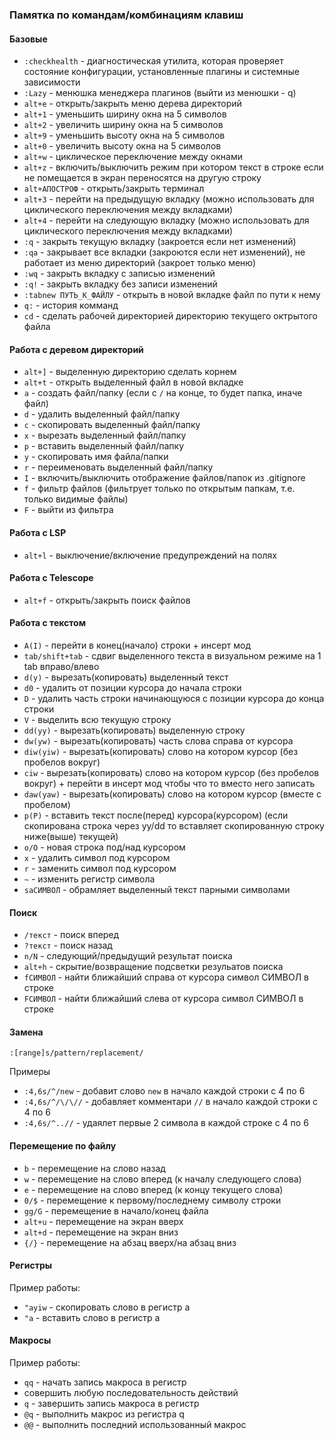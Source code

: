 ### Памятка по командам/комбинациям клавиш 

#### Базовые

- `:checkhealth` - диагностическая утилита, которая проверяет состояние конфигурации, установленные плагины и системные зависимости
- `:Lazy` - менюшка менеджера плагинов (выйти из менюшки - q)
- `alt+e` - открыть/закрыть меню дерева директорий
- `alt+1` - уменьшить ширину окна на 5 символов  
- `alt+2` - увеличить ширину окна на 5 символов
- `alt+9` - уменьшить высоту окна на 5 символов  
- `alt+0` - увеличить высоту окна на 5 символов
- `alt+w` - циклическое переключение между окнами
- `alt+z` - включить/выключить режим при котором текст в строке если не помещается в экран переносятся на другую строку
- `alt+АПОСТРОФ` - открыть/закрыть терминал
- `alt+3` - перейти на предыдущую вкладку (можно использовать для циклического переключения между вкладками)
- `alt+4` - перейти на следующую вкладку (можно использовать для циклического переключения между вкладками)
- `:q` - закрыть текущую вкладку (закроется если нет изменений)
- `:qa` - закрывает все вкладки (закроются если нет изменений), не работает из меню директорий (закроет только меню)
- `:wq` - закрыть вкладку с записью изменений
- `:q!` - закрыть вкладку без записи изменений
- `:tabnew ПУТЬ_К_ФАЙЛУ` - открыть в новой вкладке файл по пути к нему
- `q:` - история комманд
- `cd` - сделать рабочей директорией директорию текущего октрытого файла

#### Работа с деревом директорий

- `alt+]` - выделенную директорию сделать корнем
- `alt+t` - открыть выделенный файл в новой вкладке
- `a` - создать файл/папку (если с `/` на конце, то будет папка, иначе файл)
- `d` - удалить выделенный файл/папку
- `c` - скопировать выделенный файл/папку
- `x` - вырезать выделенный файл/папку
- `p` - вставить выделенный файл/папку
- `y` - скопировать имя файла/папки
- `r` - переименовать выделенный файл/папку
- `I` - включить/выключить отображение файлов/папок из .gitignore
- `f` - фильтр файлов (фильтрует только по открытым папкам, т.е. только видимые файлы)
- `F` - выйти из фильтра

#### Работа с LSP

- `alt+l` - выключение/включение предупреждений на полях

#### Работа с Telescope

- `alt+f` - открыть/закрыть поиск файлов

#### Работа с текстом

- `A(I)` - перейти в конец(начало) строки + инсерт мод
- `tab/shift+tab` - сдвиг выделенного текста в визуальном режиме на 1 tab вправо/влево
- `d(y)` - вырезать(копировать) выделенный текст 
- `d0` - удалить от позиции курсора до начала строки 
- `D` - удалить часть строки начинающуюся с позиции курсора до конца строки
- `V` - выделить всю текущую строку
- `dd(yy)` - вырезать(копировать) выделенную строку
- `dw(yw)` - вырезать(копировать) часть слова справа от курсора
- `diw(yiw)` - вырезать(копировать) слово на котором курсор (без пробелов вокруг)
- `ciw` - вырезать(копировать) слово на котором курсор (без пробелов вокруг) + перейти в инсерт мод чтобы что то вместо него записать
- `daw(yaw)` - вырезать(копировать) слово на котором курсор (вместе с пробелом)
- `p(P)` - вставить текст после(перед) курсора(курсором) (если скопирована строка через yy/dd то вставляет скопированную строку ниже(выше) текущей)
- `o/O` - новая строка под/над курсором
- `x` - удалить символ под курсором
- `r` - заменить символ под курсором
- `~` - изменить регистр символа
- `saСИМВОЛ` - обрамляет выделенный текст парными символами

#### Поиск 

- `/текст` - поиск вперед
- `?текст` - поиск назад
- `n/N` - следующий/предыдущий результат поиска
- `alt+h` - скрытие/возвращение подсветки резульатов поиска
- `fСИМВОЛ` - найти ближайший справа от курсора символ СИМВОЛ в строке 
- `FСИМВОЛ` - найти ближайший слева от курсора символ СИМВОЛ в строке 

#### Замена

`:[range]s/pattern/replacement/`

Примеры

- `:4,6s/^/new` - добавит слово `new` в начало каждой строки с 4 по 6
- `:4,6s/^/\/\//` - добавляет комментари `//` в начало каждой строки с 4 по 6 
- `:4,6s/^..//` - удаялет первые 2 символа в каждой строке с 4 по 6

#### Перемещение по файлу

- `b` - перемещение на слово назад
- `w` - перемещение на слово вперед (к началу следующего слова)
- `e` - перемещение на слово вперед (к концу текущего слова)
- `0/$` - перемещение к первому/последнему символу строки
- `gg/G` - перемещение в начало/конец файла
- `alt+u` - перемещение на экран вверх
- `alt+d` - перемещение на экран вниз
- `{/}` - перемещение на абзац вверх/на абзац вниз

#### Регистры

Пример работы:

- `"ayiw` - скопировать слово в регистр a
- `"a` - вставить слово в регистр a

#### Макросы 

Пример работы:

- `qq` - начать запись макроса в регистр
- совершить любую последовательность действий
- `q` - завершить запись макроса в регистр
- `@q` - выполнить макрос из регистра q
- `@@` - выполнить последний использованный макрос
